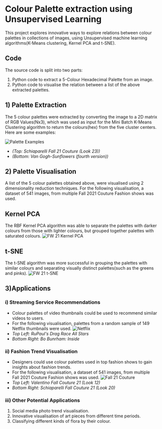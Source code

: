 

# Colour Palette extraction using Unsupervised Learning
This project explores innovative ways to explore relations between colour palettes in collections of images, using Unsupervised machine learning algorithms(K-Means clustering, Kernel PCA and t-SNE).
## Code
The source code is split into two parts:
1. Python code to extract a 5-Colour Hexadecimal Palette from an image.
2. Python code to visualise the relation between a list of the above extracted palettes.
## 1) Palette Extraction
The 5 colour palettes were extracted by converting the image to a 2D matrix of RGB Values(Nx3), which was used as input for the Mini Batch K-Means Clustering algorithm to return the colours(hex) from the five cluster centers. Here are some examples:
 
![Palette Examples](https://user-images.githubusercontent.com/82210227/129468364-f7f9a8a8-f2bb-491e-94bc-cf5d3c9d4b9b.png)
- *(Top: Schiaparelli Fall 21 Couture (Look 23))*
- *(Bottom: Van Gogh-Sunflowers (fourth version))*
## 2) Palette Visualisation
A list of the 5 colour palettes obtained above, were visualised using 2 dimensionality reduction techniques. For the following visualisation, a dataset of 541 images, from multiple Fall 2021 Couture Fashion shows was used.
## Kernel PCA
The RBF Kernel PCA algorithm was able to separate the palettes with darker colours from those with lighter colours, but grouped together palettes with saturated colours.
![FW 21 Kernel PCA](https://user-images.githubusercontent.com/82210227/129468412-38535f23-6856-408b-8b58-d7238a69bb4e.png)
## t-SNE
The t-SNE algorithm was more successful in grouping the palettes with similar colours and separating visually distinct palettes(such as the greens and pinks).
![FW 21 t-SNE](https://user-images.githubusercontent.com/82210227/129468410-a9a90e88-7d1d-4ead-8e8e-cf7e7bcaccb1.png)

## 3)Applications
### i) Streaming Service Recommendations
- Colour palettes of video thumbnails could be used to recommend similar videos to users.
- For the following visualisation, palettes from a random sample of 149 Netflix thumbnails were used.
![Netflix](https://user-images.githubusercontent.com/82210227/129468416-0bec85cf-67e6-4532-a1ed-617b0455db08.png)
- *Top Left: RuPaul's Drag Race All Stars*
-  *Bottom Right: Bo Bunrham: Inside*
### ii) Fashion Trend Visualisation
- Designers could use colour palettes used in top fashion shows to gain insights about fashion trends.
-  For the following visualisation, a dataset of 541 images, from multiple Fall 2021 Couture Fashion shows was used.
![Fall 21 Couture](https://user-images.githubusercontent.com/82210227/129468419-04e7a777-a80c-4569-8131-e0c3a0dbd6d2.png)
- *Top Left: Valentino Fall Couture 21 (Look 12)*
- *Bottom Right: Schiaparelli Fall Couture 21 (Look 20)*
### iii) Other Potential Applications
1. Social media photo trend visualisation.
2. Innovative visualisation of art pieces from different time periods.
3. Classifying different kinds of flora by their colour. 

